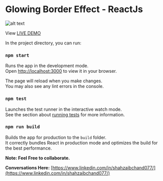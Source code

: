 # Glowing Border Effect - ReactJs



![alt text](https://raw.githubusercontent.com/MShahzaib3242/3d_worldmap_threejs/blob/master/public/3dglobe.gif)

View [LIVE DEMO](https://glowingborder.vercel.app/)

In the project directory, you can run:

### `npm start`

Runs the app in the development mode.\
Open [http://localhost:3000](http://localhost:3000) to view it in your browser.

The page will reload when you make changes.\
You may also see any lint errors in the console.

### `npm test`

Launches the test runner in the interactive watch mode.\
See the section about [running tests](https://facebook.github.io/create-react-app/docs/running-tests) for more information.

### `npm run build`

Builds the app for production to the `build` folder.\
It correctly bundles React in production mode and optimizes the build for the best performance.


**Note: Feel Free to collaborate.**

**Conversations Here:**
[https://www.linkedin.com/in/shahzaibchand077/](https://www.linkedin.com/in/shahzaibchand077/)
